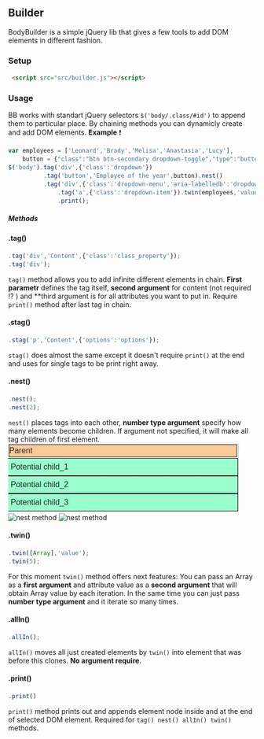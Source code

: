 ## <Body>Builder

BodyBuilder is a simple jQuery lib that gives a few tools to add DOM elements in different fashion.

### Setup
```html
 <script src="src/builder.js"></script>
```
### Usage
BB works with standart jQuery selectors `$('body/.class/#id')` to append them to particular place.
By chaining methods you can dynamicly create and add DOM elements.
**Example** :exclamation:
```javascript
var employees = ['Leonard','Brady','Melisa','Anastasia','Lucy'],
    button = {"class":"btn btn-secondary dropdown-toggle","type":"button", "id":"dropdownMenuButton", "data-toggle":"dropdown", "aria-haspopup":"true", "aria-expanded":"false"};
$('body').tag('div',{'class':'dropdown'})
          .tag('button','Employee of the year',button).nest()
          .tag('div',{'class':'dropdown-menu','aria-labelledb':'dropdownMenuButton'})
              .tag('a',{'class':'dropdown-item'}).twin(employees,'value').allIn().nest()
              .print();
```
##### Methods
#### .tag()
```javascript
.tag('div','Content',{'class':'class_property'});
.tag('div');
```
`tag()` method allows you to add infinite different elements in chain. **First parametr** defines the tag itself, **second argument** for content (not required :interrobang: ) and **third argument is for all attributes you want to put in. Require `print()` method after last tag in chain.
#### .stag()
```javascript
.stag('p','Content',{'options':'options'});
``` 
`stag()` does almost the same except it doesn't require `print()` at the end and uses for single tags to be print right away.
#### .nest()
```javascript
.nest();
.nest(2);
```
`nest()` places tags into each other, **number type argument** specify how many elements become children. If argument not specified, it will make all tag children of first element.
![nest method](examples/nest1.jpeg)
![nest method](examples/nest2?raw=true "Title")
![nest method](examples/nest3?raw=true "Title")
#### .twin()
```javascript
.twin([Array],'value');
.twin(5);
```
For this moment `twin()` method offers next features: You can pass an Array as a **first argument** and attribute value as a **second argument** that will obtain Array value by each iteration. In the same time you can just pass **number type argument** and it iterate so many times.
#### .allIn()
```javascript
.allIn();
```
`allIn()` moves all just created elements by `twin()` into element that was before this clones. **No argument require**.
#### .print()
```javascript
.print()
```
`print()` method prints out and appends element node inside and at the end of selected DOM element. Required for `tag() nest() allIn() twin()` methods.


